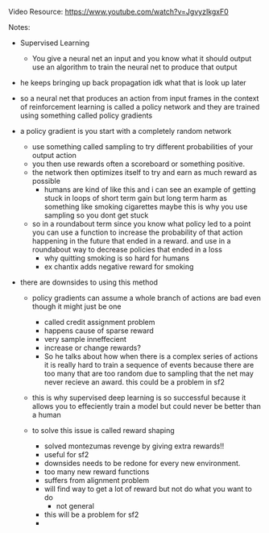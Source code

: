 Video Resource: https://www.youtube.com/watch?v=JgvyzIkgxF0

Notes: 

- Supervised Learning
    - You give a neural net an input and you know what it should output use an algorithm to train the neural net to produce that output

- he keeps bringing up back propagation idk what that is look up later

- so a neural net that produces an action from input frames in the context of reinforcement learning is called a policy network and they are trained using something called policy gradients

- a policy gradient is you start with a completely random network
    - use something called sampling to try different probabilities of your output action
    - you then use rewards often a scoreboard or something positive.
    - the network then optimizes itself to try and earn as much reward as possible
        - humans are kind of like this and i can see an example of getting stuck in loops of short term gain but long term harm as something like smoking cigarettes maybe this is why you use sampling so you dont get stuck 
    - so in a roundabout term since you know what policy led to a point you can use a function to increase the probability of that action happening in the future that ended in a reward. and use in a roundabout way to decrease policies that ended in a loss
        - why quitting smoking is so hard for humans
        - ex chantix adds negative reward for smoking

- there are downsides to using this method
    - policy gradients can assume a whole branch of actions are bad even though it might just be one
        - called credit assignment problem
        - happens cause of sparse reward 
        - very sample inneffecient
        - increase or change rewards? 
        - So he talks about how when there is a complex series of actions it is really hard to train a sequence of events because there are too many that are too random due to sampling that the net may never recieve an award. this could be a problem in sf2 

    - this is why supervised deep learning is so successful because it allows you to effeciently train a model but could never be better than a human

    -  to solve this issue is called reward shaping
        - solved montezumas revenge by giving extra rewards!!
        - useful for sf2
        - downsides needs to be redone for every new environment. 
        - too many new reward functions
        - suffers from alignment problem
        - will find way to get a lot of reward but not do what you want to do
            - not general
        - this will be a problem for sf2
        - 
